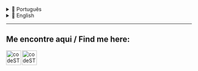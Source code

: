 <div>
 <details>
  <summary>🌊 Português</summary>

  ### Ei, tudo bem? Meu nome é Matheus Marcolino e seja bem-vindo ao meu github! ✌️ 

  ## Eu sou um aluno de Ciência da Computação e desenvolvedor de softwares!

  - 🎓 Eu estou atualmente cursando o segundo período do curso de Ciência da Computação na PUC-MG.
  - 📑 Meus projetos atuais são uma cálculadora cientifica desenvolvida com python e uma atualização para o meu RPG de turnos, que trará uma interface gráfica para o jogo.
  - 💹 Objetivos do ano: Contribuir em projetos de código aberto.
  - 🎼 Mais um pouco sobre mim: Eu toco guitarra e baixo no meu tempo livre!
  </details>

  <details>
    <summary>🗽 English</summary>

  ### Hey, how you're doing? I'm Matheus Marcolino and welcome to my github! ✌️ 

  ## I´m a computer science student and software developer!

  - 🎓 I'm currently on the second period of my Computer Science degree at PUC-Minas.
  - 📑 My current projects are a scientific calculator and a update to my RPG game, which will include a graphic interface to the game.
  - 💹 2021 goals: Contribute on open source projects.
  - 🎼 More about me: I love to play guitar and bass!
  </details>
</div>

---
 ## Me encontre aqui / Find me here:
<div>

  [<img align="left" alt="codeSTACKr | LinkedIn" width="40px" src="https://cdn.jsdelivr.net/npm/simple-icons@v3/icons/linkedin.svg" />][linkedin]
  [<img align="left" alt="codeSTACKr | Instagram" width="40px" src="https://cdn.jsdelivr.net/npm/simple-icons@v3/icons/instagram.svg" />][instagram]

  [linkedin]: https://www.linkedin.com/in/matheus-marcolino-a17741208/
  [instagram]: https://www.instagram.com/mmarcolino_/?hl=en

</div>
